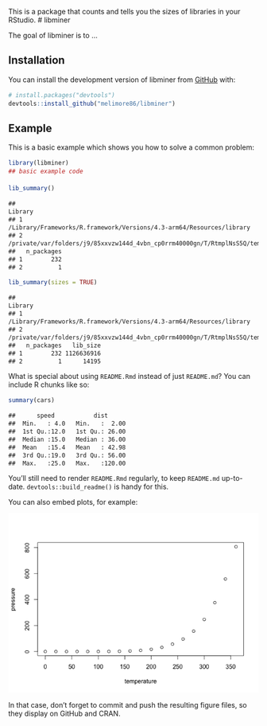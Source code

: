 
<!-- README.md is generated from README.Rmd. Please edit that file -->

This is a package that counts and tells you the sizes of libraries in
your RStudio. \# libminer

<!-- badges: start -->
<!-- badges: end -->

The goal of libminer is to …

## Installation

You can install the development version of libminer from
[GitHub](https://github.com/) with:

``` r
# install.packages("devtools")
devtools::install_github("melimore86/libminer")
```

## Example

This is a basic example which shows you how to solve a common problem:

``` r
library(libminer)
## basic example code

lib_summary()
```

    ##                                                                                        Library
    ## 1                         /Library/Frameworks/R.framework/Versions/4.3-arm64/Resources/library
    ## 2 /private/var/folders/j9/85xxvzw144d_4vbn_cp0rrm40000gn/T/RtmplNsS5Q/temp_libpathb02a46a3c2ae
    ##   n_packages
    ## 1        232
    ## 2          1

``` r
lib_summary(sizes = TRUE)
```

    ##                                                                                        Library
    ## 1                         /Library/Frameworks/R.framework/Versions/4.3-arm64/Resources/library
    ## 2 /private/var/folders/j9/85xxvzw144d_4vbn_cp0rrm40000gn/T/RtmplNsS5Q/temp_libpathb02a46a3c2ae
    ##   n_packages   lib_size
    ## 1        232 1126636916
    ## 2          1      14195

What is special about using `README.Rmd` instead of just `README.md`?
You can include R chunks like so:

``` r
summary(cars)
```

    ##      speed           dist       
    ##  Min.   : 4.0   Min.   :  2.00  
    ##  1st Qu.:12.0   1st Qu.: 26.00  
    ##  Median :15.0   Median : 36.00  
    ##  Mean   :15.4   Mean   : 42.98  
    ##  3rd Qu.:19.0   3rd Qu.: 56.00  
    ##  Max.   :25.0   Max.   :120.00

You’ll still need to render `README.Rmd` regularly, to keep `README.md`
up-to-date. `devtools::build_readme()` is handy for this.

You can also embed plots, for example:

![](README_files/figure-gfm/pressure-1.png)<!-- -->

In that case, don’t forget to commit and push the resulting figure
files, so they display on GitHub and CRAN.
